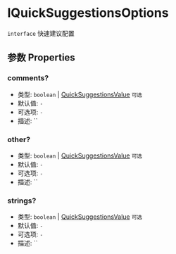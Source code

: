 # IQuickSuggestionsOptions
`interface` 快速建议配置

## 参数 Properties

### comments?
+ 类型: `boolean` | [QuickSuggestionsValue](Alias.md#quicksuggestionsvalue) `可选`
+ 默认值: `-`
+ 可选项: `-`
+ 描述: ``

### other?
+ 类型: `boolean` | [QuickSuggestionsValue](Alias.md#quicksuggestionsvalue) `可选`
+ 默认值: `-`
+ 可选项: `-`
+ 描述: ``

### strings?
+ 类型: `boolean` | [QuickSuggestionsValue](Alias.md#quicksuggestionsvalue) `可选`
+ 默认值: `-`
+ 可选项: `-`
+ 描述: ``
